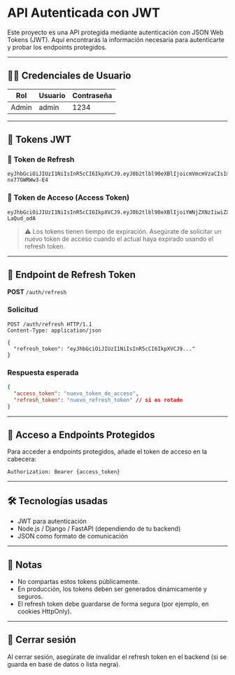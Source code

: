 # API Autenticada con JWT

Este proyecto es una API protegida mediante autenticación con JSON Web Tokens (JWT). Aquí encontrarás la información necesaria para autenticarte y probar los endpoints protegidos.

---

## 🧑‍💻 Credenciales de Usuario

| Rol   | Usuario | Contraseña |
|-------|---------|-------------|
| Admin | admin   | 1234        |

---

## 🔐 Tokens JWT

### 🔄 Token de Refresh

```
eyJhbGciOiJIUzI1NiIsInR5cCI6IkpXVCJ9.eyJ0b2tlbl90eXBlIjoicmVmcmVzaCIsImV4cCI6MTc1MDM4MTQwMywiaWF0IjoxNzQ3Nzg5NDAzLCJqdGkiOiIxNjVmNzIxNjljNGE0NTkwOWQ0YmNmYmU5ZTVlYmY3YiIsInVzZXJfaWQiOjF9.JRBRE8RQ6eq7CKfbE0pskekYuIns9-nx77GWRWw3-E4
```

### 🪪 Token de Acceso (Access Token)

```
eyJhbGciOiJIUzI1NiIsInR5cCI6IkpXVCJ9.eyJ0b2tlbl90eXBlIjoiYWNjZXNzIiwiZXhwIjoxNzQ3MTgwNzU4LCJpYXQiOjE3NDcxODA0NTgsImp0aSI6IjU2MGE2MzA4YTg2YjQ2MzA5OTVhOTA4OTE3MDQxYTM5IiwidXNlcl9pZCI6MX0.7NIxPR8GwE9N40wOZVC2kTdwFZseE8Ft3-LaQud_odA
```

> ⚠️ Los tokens tienen tiempo de expiración. Asegúrate de solicitar un nuevo token de acceso cuando el actual haya expirado usando el refresh token.

---

## 🔁 Endpoint de Refresh Token

**POST** `/auth/refresh`

### Solicitud

```http
POST /auth/refresh HTTP/1.1
Content-Type: application/json

{
  "refresh_token": "eyJhbGciOiJIUzI1NiIsInR5cCI6IkpXVCJ9..."
}
```

### Respuesta esperada

```json
{
  "access_token": "nuevo_token_de_acceso",
  "refresh_token": "nuevo_refresh_token" // si es rotado
}
```

---

## 🔐 Acceso a Endpoints Protegidos

Para acceder a endpoints protegidos, añade el token de acceso en la cabecera:

```http
Authorization: Bearer {access_token}
```

---

## 🛠 Tecnologías usadas

- JWT para autenticación
- Node.js / Django / FastAPI (dependiendo de tu backend)
- JSON como formato de comunicación

---

## 📌 Notas

- No compartas estos tokens públicamente.
- En producción, los tokens deben ser generados dinámicamente y seguros.
- El refresh token debe guardarse de forma segura (por ejemplo, en cookies HttpOnly).

---

## 🧼 Cerrar sesión

Al cerrar sesión, asegúrate de invalidar el refresh token en el backend (si se guarda en base de datos o lista negra).
